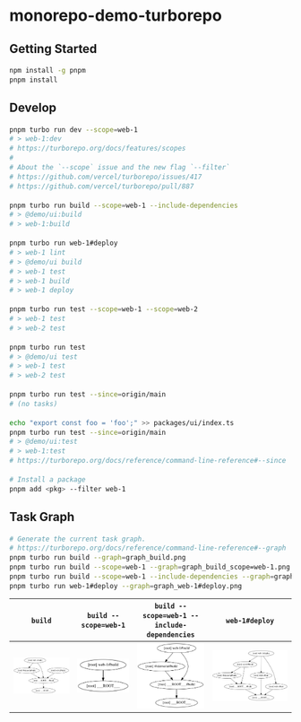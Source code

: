 # monorepo-demo-turborepo

## Getting Started

```sh
npm install -g pnpm
pnpm install
```

## Develop

```sh
pnpm turbo run dev --scope=web-1
# > web-1:dev
# https://turborepo.org/docs/features/scopes
# 
# About the `--scope` issue and the new flag `--filter`
# https://github.com/vercel/turborepo/issues/417
# https://github.com/vercel/turborepo/pull/887

pnpm turbo run build --scope=web-1 --include-dependencies
# > @demo/ui:build
# > web-1:build

pnpm turbo run web-1#deploy
# > web-1 lint
# > @demo/ui build
# > web-1 test
# > web-1 build
# > web-1 deploy

pnpm turbo run test --scope=web-1 --scope=web-2
# > web-1 test
# > web-2 test

pnpm turbo run test
# > @demo/ui test
# > web-1 test
# > web-2 test

pnpm turbo run test --since=origin/main
# (no tasks)

echo "export const foo = 'foo';" >> packages/ui/index.ts
pnpm turbo run test --since=origin/main
# > @demo/ui:test
# > web-1:test
# https://turborepo.org/docs/reference/command-line-reference#--since

# Install a package
pnpm add <pkg> --filter web-1
```

## Task Graph

```sh
# Generate the current task graph.
# https://turborepo.org/docs/reference/command-line-reference#--graph
pnpm turbo run build --graph=graph_build.png
pnpm turbo run build --scope=web-1 --graph=graph_build_scope=web-1.png
pnpm turbo run build --scope=web-1 --include-dependencies --graph=graph_build_scope=web-1_include-dependencies.png
pnpm turbo run web-1#deploy --graph=graph_web-1#deploy.png
```

|`build`|`build --scope=web-1`|`build --scope=web-1 --include-dependencies`|`web-1#deploy`|
|--|--|--|--|
|![graph_build.png](https://raw.githubusercontent.com/ryotah/monorepo-demo-turborepo/main/graph_build.png)|![graph_build_scope=web-1.png](https://raw.githubusercontent.com/ryotah/monorepo-demo-turborepo/main/graph_build_scope=web-1.png)|![graph_build_scope=web-1_include-dependencies.png](https://github.com/ryotah/monorepo-demo-turborepo/blob/main/graph_scope=web-1_include-dependencies.png?raw=true)|![graph_web-1#deploy.png](https://raw.githubusercontent.com/ryotah/monorepo-demo-turborepo/main/graph_web-1%23deploy.png)|
